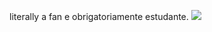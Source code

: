 literally a fan e obrigatoriamente estudante.
![](https://media1.tenor.com/m/laIaEfzj6d8AAAAC/hobie-brown-spider-verse-hobie-brown.gif)
